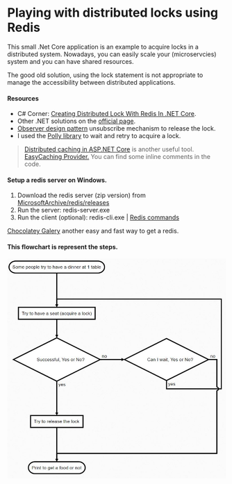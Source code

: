 # Playing with distributed locks using Redis

This small .Net Core application is an example to acquire locks in a distributed system.
Nowadays, you can easily scale your (microservcies) system and you can have shared resources.

The good old solution, using the lock statement is not appropriate to manage the accessibility between distributed applications.

#### Resources

- C# Corner: [Creating Distributed Lock With Redis In .NET Core](https://www.c-sharpcorner.com/article/creating-distributed-lock-with-redis-in-net-core "Creating Distributed Lock With Redis In .NET Core").
- Other .NET solutions on the [official page](https://redis.io/topics/distlock "official page"). 
- [Observer design pattern](https://docs.microsoft.com/en-us/dotnet/standard/events/observer-design-pattern "Observer design pattern") unsubscribe mechanism to release the lock.
- I used the [Polly library](https://github.com/App-vNext/Polly "Polly library") to wait and retry to acquire a lock.

>  [Distributed caching in ASP.NET Core](https://docs.microsoft.com/en-ie/aspnet/core/performance/caching/distributed?view=aspnetcore-2.2 "Distributed caching in ASP.NET Core") is another useful tool. [EasyCaching Provider.](https://www.c-sharpcorner.com/article/using-easycaching-to-handle-multiple-instance-of-caching-providers "EasyCaching Provider.")
>  You can find some inline comments in the code.

#### Setup a redis server on Windows.

1. Download the redis server (zip version) from [MicrosoftArchive/redis/releases](https://github.com/MicrosoftArchive/redis/releases "MicrosoftArchive/redis/releases")
2. Run the server: redis-server.exe
3. Run the client (optional): redis-cli.exe | [Redis commands](https://redis.io/commands "Redis commands")

[Chocolatey Galery](https://chocolatey.org/packages/redis-64 "Chocolatey Galery") another easy and fast way to get a redis.

#### This flowchart is represent the steps.

![Flowchart](Flowchart.JPG)
